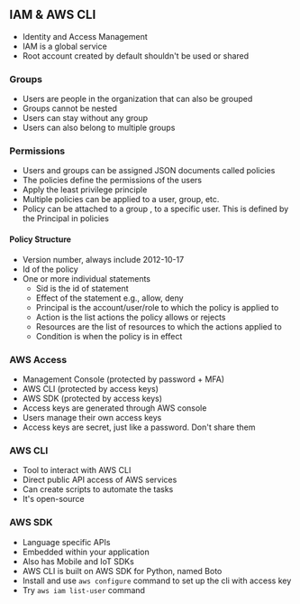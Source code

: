 ## IAM & AWS CLI

* Identity and Access Management
* IAM is a global service
* Root account created by default shouldn't be used or shared

### Groups
* Users are people in the organization that can also be grouped
* Groups cannot be nested
* Users can stay without any group 
* Users can also belong to multiple groups

### Permissions

* Users and groups can be assigned JSON documents called policies 
* The policies define the permissions of the users
* Apply the least privilege principle
* Multiple policies can be applied to a user, group, etc. 
* Policy can be attached to a group , to a specific user. This is defined by the Principal in policies
  

#### Policy Structure

* Version number, always include 2012-10-17
* Id of the policy
* One or more individual statements
  * Sid is the id of statement
  * Effect of the statement e.g., allow, deny
  * Principal is the account/user/role to which the policy is applied to
  * Action is the list actions the policy allows or rejects
  * Resources are the list of resources to which the actions applied to
  * Condition is when the policy is in effect


### AWS Access

* Management Console (protected by password + MFA)
* AWS CLI (protected by access keys)
* AWS SDK (protected by access keys)
* Access keys are generated through AWS console
* Users manage their own access keys
* Access keys are secret, just like a password. Don't share them


### AWS CLI
* Tool to interact with AWS CLI
* Direct public API access of AWS services
* Can create scripts to automate the tasks
* It's open-source

### AWS SDK

* Language specific APIs
* Embedded within your application
* Also has Mobile and IoT SDKs
* AWS CLI is built on AWS SDK for Python, named Boto
* Install and use `aws configure` command to set up the cli with access key
* Try `aws iam list-user` command

 